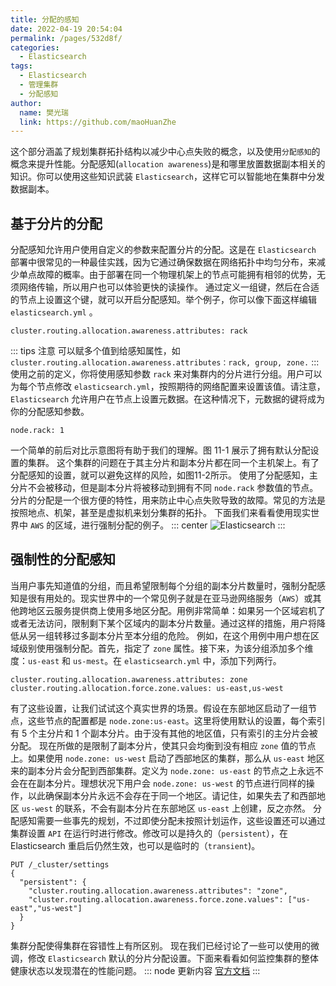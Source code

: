 ```yaml
---
title: 分配的感知
date: 2022-04-19 20:54:04
permalink: /pages/532d8f/
categories:
  - Elasticsearch
tags:
  - Elasticsearch
  - 管理集群
  - 分配感知
author: 
  name: 樊光瑞
  link: https://github.com/maoHuanZhe
---
```

这个部分涵盖了规划集群拓扑结构以减少中心点失败的概念，以及使用`分配感知`的概念来提升性能。分配感知(`allocation awareness`)是和哪里放置数据副本相关的知识。你可以使用这些知识武装 `Elasticsearch`，这样它可以智能地在集群中分发数据副本。
## 基于分片的分配
分配感知允许用户使用自定义的参数来配置分片的分配。这是在 `Elasticsearch` 部署中很常见的一种最佳实践，因为它通过确保数据在网络拓扑中均匀分布，来减少单点故障的概率。由于部署在同一个物理机架上的节点可能拥有相邻的优势，无须网络传输，所以用户也可以体验更快的读操作。
通过定义一组键，然后在合适的节点上设置这个键，就可以开启分配感知。举个例子，你可以像下面这样编辑 `elasticsearch.yml` 。
``` 
cluster.routing.allocation.awareness.attributes: rack
```
::: tips 注意
可以赋多个值到给感知属性，如 `cluster.routing.allocation.awareness.attributes：rack, group, zone.`
:::
使用之前的定义，你将使用感知参数 `rack` 来对集群内的分片进行分组。用户可以为每个节点修改 `elasticsearch.yml`，按照期待的网络配置来设置该值。请注意，`Elasticsearch` 允许用户在节点上设置元数据。在这种情况下，元数据的键将成为你的分配感知参数。
```
node.rack: 1
```
一个简单的前后对比示意图将有助于我们的理解。图 11-1 展示了拥有默认分配设置的集群。
这个集群的问题在于其主分片和副本分片都在同一个主机架上。有了分配感知的设置，就可以避免这样的风险，如图11-2所示。
使用了分配感知，主分片不会被移动，但是副本分片将被移动到拥有不同 `node.rack` 参数值的节点。分片的分配是一个很方便的特性，用来防止中心点失败导致的故障。常见的方法是按照地点、机架，甚至是虚拟机来划分集群的拓扑。
下面我们来看看使用现实世界中 `AWS` 的区域，进行强制分配的例子。
::: center
![Elasticsearch](https://cdn.jsdelivr.net/gh/maoHuanZhe/image@main/20220424/Elasticsearch.3c1ztulaf03k.webp)
:::
## 强制性的分配感知
当用户事先知道值的分组，而且希望限制每个分组的副本分片数量时，强制分配感知是很有用处的。现实世界中的一个常见例子就是在亚马逊网络服务（`AWS`）或其他跨地区云服务提供商上使用多地区分配。用例非常简单：如果另一个区域宕机了或者无法访问，限制剩下某个区域内的副本分片数量。通过这样的措施，用户将降低从另一组转移过多副本分片至本分组的危险。
例如，在这个用例中用户想在区域级别使用强制分配。首先，指定了 `zone` 属性。接下来，为该分组添加多个维度：`us-east` 和 `us-mest`。在 `elasticsearch.yml` 中，添加下列两行。
```
cluster.routing.allocation.awareness.attributes: zone
cluster.routing.allocation.force.zone.values: us-east,us-west
```
有了这些设置，让我们试试这个真实世界的场景。假设在东部地区启动了一组节点，这些节点的配置都是 `node.zone:us-east`。这里将使用默认的设置，每个索引有 5 个主分片和 1 个副本分片。由于没有其他的地区值，只有索引的主分片会被分配。
现在所做的是限制了副本分片，使其只会均衡到没有相应 `zone` 值的节点上。如果使用 `node.zone: us-west` 启动了西部地区的集群，那么从 `us-east` 地区来的副本分片会分配到西部集群。定义为 `node.zone: us-east` 的节点之上永远不会在在副本分片。理想状况下用户会 `node.zone: us-west` 的节点进行同样的操作，以此确保副本分片永远不会存在于同一个地区。请记住，如果失去了和西部地区 `us-west` 的联系，不会有副本分片在东部地区 `us-east` 上创建，反之亦然。
分配感知需要一些事先的规划，不过即使分配未按照计划运作，这些设置还可以通过集群设置 `API` 在运行时进行修改。修改可以是持久的（`persistent`），在 Elasticsearch 重启后仍然生效，也可以是临时的（`transient`)。
``` http
PUT /_cluster/settings
{
  "persistent": {
    "cluster.routing.allocation.awareness.attributes": "zone",    
    "cluster.routing.allocation.awareness.force.zone.values": ["us-east","us-west"]
  }
}
```
集群分配使得集群在容错性上有所区别。
现在我们已经讨论了一些可以使用的微调，修改 `Elasticsearch` 默认的分片分配设置。下面来看看如何监控集群的整体健康状态以发现潜在的性能问题。
::: node 更新内容
[官方文档](https://www.elastic.co/guide/en/elasticsearch/reference/current/modules-cluster.html)
:::